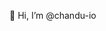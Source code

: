 👋 Hi, I’m @chandu-io

<!---
chandu-io/chandu-io is a ✨ special ✨ repository because its `README.md` (this file) appears on your GitHub profile.
You can click the Preview link to take a look at your changes.
--->
